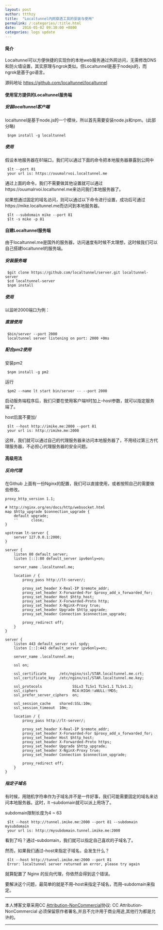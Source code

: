 ```yaml
---
layout: post
author: ttthzy
title:  "Localtunnel内网穿透工具的安装与使用"
permalink: /:categories/:title.html
date:   2016-05-02 09:30:00 +0800
categories: logs update
---
```



#### 简介

Localtunnel可以方便快捷的实现你的本地web服务通过外网访问，无需修改DNS和防火墙设置，其实原理与ngrok类似。但Localtunnel是基于nodejs的，而ngrok是基于go语言。

源码地址
<https://github.com/localtunnel/localtunnel>

#### 使用官方提供的Localtunnel服务端

##### 安装localtunnel客户端

localtunnel是基于node.js的一个模块，所以首先需要安装node.js和npm。(此部分略)

     $npm install -g localtunnel

##### 使用

假设本地服务器在81端口，我们可以通过下面的命令把本地服务器暴露到公网中

     $lt --port 81
     your url is: https://ouumalrvoi.localtunnel.me
    
通过上面的命令，我们不需要做其他设置就可以通过https://ouumalrvoi.localtunnel.me来访问我们本地服务器了。

如果想通过固定的域名访问，则可以通过以下命令进行设置，成功后可通过https://mike.localtunnel.me而访问到本地服务器。

     $lt --subdomain mike --port 81
     $lt -s mike -p 81
     
#### 自建Localtunnel服务端

由于localtunnel.me是国外的服务器，访问速度有时候不太理想，这时候我们可以自己搭建localtunnel的服务端。

##### 安装服务端

     $git clone https://github.com/localtunnel/server.git localtunnel-server
     $cd localtunnel-server
     $npm install
##### 使用

以监听2000端口为例：

##### 直接使用

     $bin/server --port 2000
     localtunnel server listening on port: 2000 +0ms
     
##### 配合pm2使用

安装pm2

     $npm install -g pm2

运行

     $pm2 --name lt start bin/server -- --port 2000
     
启动服务端程序后，我们只要在使用客户端lt时加上–host参数，就可以指定服务端了。

host后面不要加/

     $lt --host http://imike.me:2000 --port 81
     your url is: http://imike.me:2000
     
这样，我们就可以通过自己的代理服务器来访问本地服务器了，不用经过第三方代理服务器，不必担心代理服务器的安全问题。

#### 高级用法

##### 反向代理

在Github 上面有一份Nginx的配置，我们可以直接使用，或者按照自己的需要做些修改。

```
proxy_http_version 1.1;

# http://nginx.org/en/docs/http/websocket.html
map $http_upgrade $connection_upgrade {
    default upgrade;
    ''      close;
}

upstream lt-server {
    server 127.0.0.1:2000;
}

server {
    listen 80 default_server;
    listen [::]:80 default_server ipv6only=on;

    server_name .localtunnel.me;

    location / {
        proxy_pass http://lt-server/;

        proxy_set_header X-Real-IP $remote_addr;
        proxy_set_header X-Forwarded-For $proxy_add_x_forwarded_for;
        proxy_set_header Host $http_host;
        proxy_set_header X-Forwarded-Proto http;
        proxy_set_header X-NginX-Proxy true;
        proxy_set_header Upgrade $http_upgrade;
        proxy_set_header Connection $connection_upgrade;

        proxy_redirect off;
    }
}

server {
    listen 443 default_server ssl spdy;
    listen [::]:443 default_server ipv6only=on;

    server_name .localtunnel.me;

    ssl on;

    ssl_certificate      /etc/nginx/ssl/STAR.localtunnel.me.crt;
    ssl_certificate_key  /etc/nginx/ssl/STAR.localtunnel.me.key;

    ssl_protocols              SSLv3 TLSv1 TLSv1.1 TLSv1.2;
    ssl_ciphers                RC4:HIGH:!aNULL:!MD5;
    ssl_prefer_server_ciphers  on;

    ssl_session_cache    shared:SSL:10m;
    ssl_session_timeout  10m;

    location / {
        proxy_pass http://lt-server/;

        proxy_set_header X-Real-IP $remote_addr;
        proxy_set_header X-Forwarded-For $proxy_add_x_forwarded_for;
        proxy_set_header Host $http_host;
        proxy_set_header X-Forwarded-Proto https;
        proxy_set_header Upgrade $http_upgrade;
        proxy_set_header X-NginX-Proxy true;
        proxy_set_header Connection $connection_upgrade;

        proxy_redirect off;
    }
}

```

##### 指定子域名

有时候，用随机字符串作为子域名并不是一件好事，我们可能需要固定的域名来访问本地服务器。这时，lt –subdomain就可以派上用场了。

subdomain限制长度为4 ~ 63

     $lt --host http://tunnel.imike.me:2000 --port 81 --subdomain mysubdomain
     your url is: http://mysubdomain.tunnel.imike.me:2000
     
看到了吗？通过–subdomain，我们就可以指定自己喜欢的子域名了。

然而，如果我们通过–host来指定子域名，会发生什么？

     $lt --host http://tunnel.imike.me:2000 --port 81
     Error: localtunnel server returned an error, please try again
     
就算配置了 Nginx 的反向代理，你依然会得到这个错误。

要解决这个问题，最简单的就是不用–host来指定子域名，而用–subdomain来指定。


----------

本人博客文章采用CC [Attribution-NonCommercial](https://creativecommons.org/licenses/by-nc-sa/3.0/ "Attribution-NonCommercial")协议: CC Attribution-NonCommercial 必须保留原作者署名,并且不允许用于商业用途,其他行为都是允许的。

----------


[jekyll-docs]: http://jekyllrb.com/docs/home
[jekyll-gh]:   https://github.com/jekyll/jekyll
[jekyll-talk]: https://talk.jekyllrb.com/
